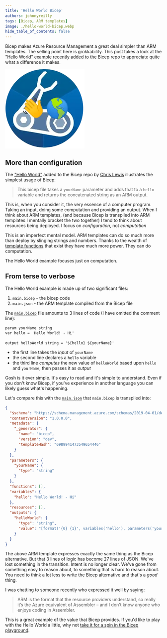 ```yaml
---
title: 'Hello World Bicep'
authors: johnnyreilly
tags: [Bicep, ARM templates]
image: ./hello-world-bicep.webp
hide_table_of_contents: false
---
```


Bicep makes Azure Resource Management a great deal simpler than ARM templates. The selling point here is grokkability. This post takes a look at the ["Hello World" example recently added to the Bicep repo](https://github.com/Azure/bicep/pull/2011) to appreciate quite what a difference it makes.

![hello world bicep](hello-world-bicep.webp)

<!--truncate-->

## More than configuration

The ["Hello World"](https://github.com/Azure/bicep/tree/187d4d2047dc83c69695ba79761f552bcb00c319/docs/examples/000/01-hello-world) added to the Bicep repo by [Chris Lewis](https://github.com/ChristopherGLewis) illustrates the simplest usage of Bicep:

> This bicep file takes a `yourName` parameter and adds that to a `hello` variable and returns the concatenated string as an ARM output.

This is, when you consider it, the very essence of a computer program. Taking an input, doing some computation and providing an output. When I think about ARM templates, (and because Bicep is transpiled into ARM templates I mentally bracket the two together) I tend to think about resources being deployed. I focus on _configuration_, not _computation_

This is an imperfect mental model. ARM templates can do so much more than deploy by slinging strings and numbers. Thanks to the wealth of [template functions](https://docs.microsoft.com/en-us/azure/azure-resource-manager/templates/template-functions) that exist they have much more power. They can do computation.

The Hello World example focuses just on computation.

## From terse to verbose

The Hello World example is made up of two significant files:

1. `main.bicep` - the bicep code
2. `main.json` - the ARM template compiled from the Bicep file

The [`main.bicep`](https://github.com/Azure/bicep/blob/187d4d2047dc83c69695ba79761f552bcb00c319/docs/examples/000/01-hello-world/main.bicep) file amounts to 3 lines of code (I have omitted the comment line):

```bicep
param yourName string
var hello = 'Hello World! - Hi'

output helloWorld string = '${hello} ${yourName}'
```

- the first line takes the _input_ of `yourName`
- the second line declares a `hello` variable
- the third line _computes_ the new value of `helloWorld` based upon `hello` and `yourName`, then passes it as _output_

Gosh is it ever simple. It's easy to read and it's simple to understand. Even if you don't know Bicep, if you've experience in another language you can likely guess what's happening.

Let's compare this with the [`main.json`](https://github.com/Azure/bicep/blob/187d4d2047dc83c69695ba79761f552bcb00c319/docs/examples/000/01-hello-world/main.json) that `main.bicep` is transpiled into:

```json
{
  "$schema": "https://schema.management.azure.com/schemas/2019-04-01/deploymentTemplate.json#",
  "contentVersion": "1.0.0.0",
  "metadata": {
    "_generator": {
      "name": "bicep",
      "version": "dev",
      "templateHash": "6989941473549654446"
    }
  },
  "parameters": {
    "yourName": {
      "type": "string"
    }
  },
  "functions": [],
  "variables": {
    "hello": "Hello World! - Hi"
  },
  "resources": [],
  "outputs": {
    "helloWorld": {
      "type": "string",
      "value": "[format('{0} {1}', variables('hello'), parameters('yourName'))]"
    }
  }
}
```

The above ARM template expresses exactly the same thing as the Bicep alternative. But that 3 lines of logic has become 27 lines of JSON. We've lost something in the transition. Intent is no longer clear. We've gone from something easy to reason about, to something that is hard to reason about. You need to think a lot less to write the Bicep alternative and that's a _good_ thing.

I was chatting to someone recently who expressed it well by saying:

> ARM is the format that the resource providers understand, so really it’s the Azure equivalent of Assembler – and I don’t know anyone who enjoys coding in Assembler.

This is a great example of the value that Bicep provides. If you'd like to play with the Hello World a little, why not [take it for a spin in the Bicep playground](https://aka.ms/bicepdemo#eJzT1w9OzC3ISVXISM3JyVcozy/KSeEqSCxKzFWozC8t8kvMTVUoLinKzEvnKkssgqqyVVD3ADPCQcoVFXQVPDLVubjyS0sKSksgasAyUJ0g9SrVYOFaBZVqmLm16gCvlitr).
